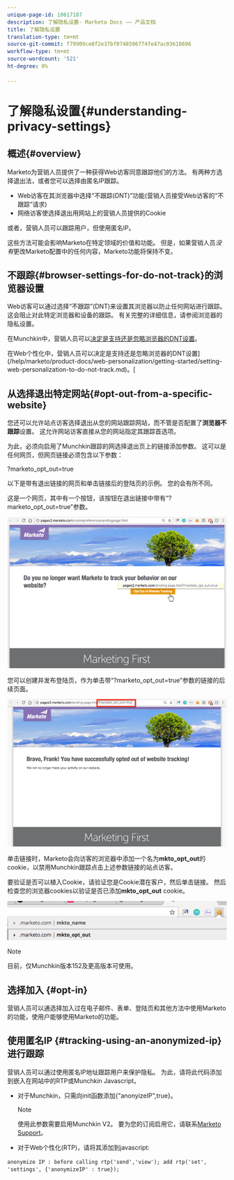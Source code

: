 ```yaml
---
unique-page-id: 10617187
description: 了解隐私设置- Marketo Docs —— 产品文档
title: 了解隐私设置
translation-type: tm+mt
source-git-commit: f79909ce8f2e37bf0748596774fe47ac03618696
workflow-type: tm+mt
source-wordcount: '521'
ht-degree: 0%

---
```



# 了解隐私设置{#understanding-privacy-settings}

## 概述{#overview}

Marketo为营销人员提供了一种获得Web访客同意跟踪他们的方法。 有两种方选择退出法，或者您可以选择由匿名IP跟踪。

* Web访客在其浏览器中选择“不跟踪(DNT)”功能(营销人员接受Web访客的“不跟踪”请求)
* 网络访客使选择退出用网站上的营销人员提供的Cookie

或者，营销人员可以跟踪用户，但使用匿名IP。

这些方法可能会影响Marketo在特定领域的价值和功能。 但是，如果营销人员&#x200B;*没有*&#x200B;更改Marketo配置中的任何内容，Marketo功能将保持不变。

## 不跟踪{#browser-settings-for-do-not-track}的浏览器设置

Web访客可以通过选择“不跟踪”(DNT)来设置其浏览器以防止任何网站进行跟踪。 这会阻止对此特定浏览器和设备的跟踪。 有关完整的详细信息，请参阅浏览器的隐私设置。

在Munchkin中，营销人员可以[决定是支持还是忽略浏览器的DNT设置](/help/marketo/product-docs/administration/settings/edit-do-not-track-browser-support-settings.md)。

在Web个性化中，营销人员可以决定是支持还是忽略浏览器的DNT设置](/help/marketo/product-docs/web-personalization/getting-started/setting-web-personalization-to-do-not-track.md)。[

## 从选择退出特定网站{#opt-out-from-a-specific-website}

您还可以允许站点访客选择退出从您的网站跟踪网站，而不管是否配置了&#x200B;**浏览器不跟踪**&#x200B;设置。 这允许网站访客直接从您的网站指定其跟踪首选项。

为此，必须向启用了Munchkin跟踪的网选择退出页上的链接添加参数。 这可以是任何网页，但网页链接必须包含以下参数：

?marketo_opt_out=true

以下是带有退出链接的网页和单击链接后的登陆页的示例。 您的会有所不同。

这是一个网页，其中有一个按钮，该按钮在退出链接中带有“?marketo_opt_out=true”参数。

![](assets/opt-out-1.png)

您可以创建并发布登陆页，作为单击带“?marketo_opt_out=true”参数的链接的后续页面。

![](assets/opt-out-2.png)

单击链接时，Marketo会向访客的浏览器中添加一个名为&#x200B;**mkto_opt_out**&#x200B;的cookie，以禁用Munchkin跟踪点击上述参数链接的站点访客。

要验证是否可以植入Cookie，请验证您是Cookie潜在客户，然后单击链接。 然后检查您的浏览器cookies以验证是否已添加&#x200B;**mkto_opt_out** cookie。

![](assets/opt-out-3.png)

>[!NOTE]
>
>目前，仅Munchkin版本152及更高版本可使用。

## 选择加入 {#opt-in}

营销人员可以通选择加入过在电子邮件、表单、登陆页和其他方法中使用Marketo的功能，使用户能够使用Marketo的功能。

## 使用匿名IP {#tracking-using-an-anonymized-ip}进行跟踪

营销人员可以通过使用匿名IP地址跟踪用户来保护隐私。 为此，请将此代码添加到嵌入在网站中的RTP或Munchkin Javascript。

* 对于Munchkin，只需向init函数添加{&quot;anonyizeIP&quot;,true}。

   >[!NOTE]
   >
   >使用此参数需要启用Munchkin V2。 要为您的订阅启用它，请联系[Marketo Support](http://nation.marketo.com/community/support_solutions)。

* 对于Web个性化(RTP)，请将其添加到javascript:

`anonymize IP : before calling rtp('send','view'); add rtp('set', 'settings', {'anonymizeIP' : true});`
